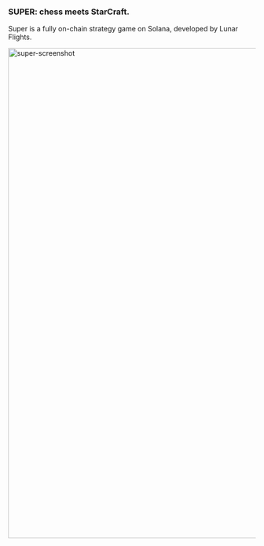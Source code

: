 ### SUPER: chess meets StarCraft.

Super is a fully on-chain strategy game on Solana, developed by Lunar Flights.

<img width="1000" alt="super-screenshot" src="https://github.com/user-attachments/assets/ea2a3683-719d-4aaf-90c3-1b4e3c1dd5cd">
